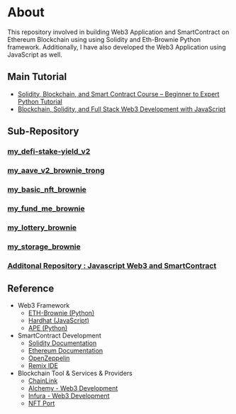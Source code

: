 # About
This repository involved in building Web3 Application  and SmartContract on Ethereum Blockchain using using Solidity and  Eth-Brownie Python framework. Additionally, I have also developed the Web3 Application using JavaScript as well.

## Main Tutorial
* [Solidity, Blockchain, and Smart Contract Course – Beginner to Expert Python Tutorial](https://github.com/smartcontractkit/full-blockchain-solidity-course-py)
* [Blockchain, Solidity, and Full Stack Web3 Development with JavaScript ](https://github.com/smartcontractkit/full-blockchain-solidity-course-js)

## Sub-Repository
### [my_defi-stake-yield_v2](https://github.com/technqvi/BlockChain-Development/tree/main/my_defi-stake-yield_v2)
### [my_aave_v2_brownie_trong](https://github.com/technqvi/BlockChain-Development/tree/main/my_aave_v2_brownie_trong)
### [my_basic_nft_brownie](https://github.com/technqvi/BlockChain-Development/tree/main/my_basic_nft_brownie)
### [my_fund_me_brownie](https://github.com/technqvi/BlockChain-Development/tree/main/my_fund_me_brownie)
### [my_lottery_brownie](https://github.com/technqvi/BlockChain-Development/tree/main/my_lottery_brownie)
### [my_storage_brownie](https://github.com/technqvi/BlockChain-Development/tree/main/my_storage_brownie)
### [Additonal Repository : Javascript Web3 and SmartContract](https://github.com/peter-wg2535) 

## Reference
* Web3 Framework
  * [ETH-Brownie (Python)](https://github.com/eth-brownie/brownie)
  * [Hardhat (JavaScript)](https://hardhat.org/docs)
  * [APE (Python)](https://docs.apeworx.io/ape/stable/)
* SmartContract Development
  * [Solidity Documentation](https://docs.soliditylang.org/en/v0.8.13/)
  * [Ethereum Documentation](https://ethereum.org/en/developers/docs/)
  * [OpenZeppelin](https://docs.openzeppelin.com/)
  * [Remix IDE](https://remix.ethereum.org/)
* Blockchain Tool & Services & Providers
  * [ChainLink](https://docs.chain.link/)
  * [Alchemy - Web3 Development](https://www.alchemy.com/)
  * [Infura - Web3 Development](https://www.infura.io/)
  * [NFT Port](https://docs.nftport.xyz/)







